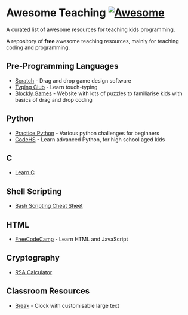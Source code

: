 # Awesome Teaching [![Awesome](https://cdn.rawgit.com/sindresorhus/awesome/d7305f38d29fed78fa85652e3a63e154dd8e8829/media/badge.svg)](https://github.com/sindresorhus/awesome)
A curated list of awesome resources for teaching kids programming. 

A repository of **free** awesome teaching resources, mainly for teaching coding and programming.

## Pre-Programming Languages

- [Scratch](https://scratch.mit.edu/) - Drag and drop game design software
- [Typing Club](https://www.typingclub.com/) - Learn touch-typing
- [Blockly Games](https://blockly.games/) - Website with lots of puzzles to familiarise kids with basics of drag and drop coding

## Python

- [Practice Python](https://practicepython.org) - Various python challenges for beginners
- [CodeHS](https://codehs.com/) - Learn advanced Python, for high school aged kids

## C

- [Learn C](https://www.learn-c.org/)

## Shell Scripting

- [Bash Scripting Cheat Sheet](https://devhints.io/bash)

## HTML

- [FreeCodeCamp](https://www.freecodecamp.org/) - Learn HTML and JavaScript

## Cryptography

- [RSA Calculator](https://www.cs.drexel.edu/~jpopyack/IntroCS/HW/RSAWorksheet.html)

## Classroom Resources

- [Break](https://masterdracula.com/break/) - Clock with customisable large text
